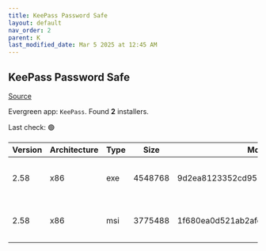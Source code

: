 ```yaml
---
title: KeePass Password Safe
layout: default
nav_order: 2
parent: K
last_modified_date: Mar 5 2025 at 12:45 AM
---
```


## KeePass Password Safe

[Source](https://keepass.info/)

Evergreen app: `KeePass`. Found **2** installers.

Last check: 🟢

| Version | Architecture | Type | Size    | Md5                              | URI                                                                                                                                                                                              |
| ------- | ------------ | ---- | ------- | -------------------------------- | ------------------------------------------------------------------------------------------------------------------------------------------------------------------------------------------------ |
| 2.58    | x86          | exe  | 4548768 | 9d2ea8123352cd9549dd9872037daaf8 | [https://ixpeering.dl.sourceforge.net/project/keepass/KeePass%202.x/2.58/KeePass-2.58-Setup.exe](https://ixpeering.dl.sourceforge.net/project/keepass/KeePass%202.x/2.58/KeePass-2.58-Setup.exe) |
| 2.58    | x86          | msi  | 3775488 | 1f680ea0d521ab2afccc6b5998ef9336 | [https://ixpeering.dl.sourceforge.net/project/keepass/KeePass%202.x/2.58/KeePass-2.58.msi](https://ixpeering.dl.sourceforge.net/project/keepass/KeePass%202.x/2.58/KeePass-2.58.msi)             |
